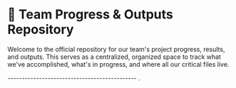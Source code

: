 # 🚀 Team Progress & Outputs Repository

Welcome to the official repository for our team's project progress, results, and outputs. This serves as a centralized, organized space to track what we've accomplished, what's in progress, and where all our critical files live.

--------------------------------------------- .
